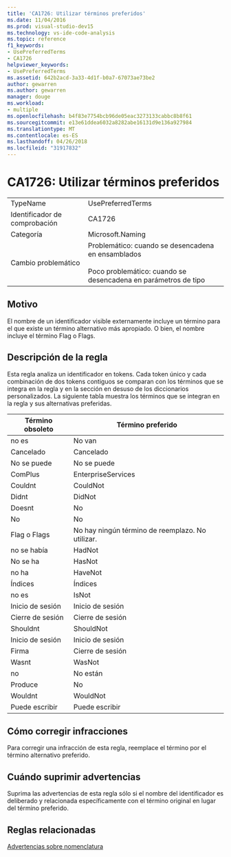```yaml
---
title: 'CA1726: Utilizar términos preferidos'
ms.date: 11/04/2016
ms.prod: visual-studio-dev15
ms.technology: vs-ide-code-analysis
ms.topic: reference
f1_keywords:
- UsePreferredTerms
- CA1726
helpviewer_keywords:
- UsePreferredTerms
ms.assetid: 642b2acd-3a33-4d1f-b0a7-67073ae73be2
author: gewarren
ms.author: gewarren
manager: douge
ms.workload:
- multiple
ms.openlocfilehash: b4f83e7754bcb96de05eac3273133cabbc8b8f61
ms.sourcegitcommit: e13e61ddea6032a8282abe16131d9e136a927984
ms.translationtype: MT
ms.contentlocale: es-ES
ms.lasthandoff: 04/26/2018
ms.locfileid: "31917832"
---
```

# <a name="ca1726-use-preferred-terms"></a>CA1726: Utilizar términos preferidos
|||
|-|-|
|TypeName|UsePreferredTerms|
|Identificador de comprobación|CA1726|
|Categoría|Microsoft.Naming|
|Cambio problemático|Problemático: cuando se desencadena en ensamblados<br /><br /> Poco problemático: cuando se desencadena en parámetros de tipo|

## <a name="cause"></a>Motivo
 El nombre de un identificador visible externamente incluye un término para el que existe un término alternativo más apropiado. O bien, el nombre incluye el término Flag o Flags.

## <a name="rule-description"></a>Descripción de la regla
 Esta regla analiza un identificador en tokens. Cada token único y cada combinación de dos tokens contiguos se comparan con los términos que se integra en la regla y en la sección en desuso de los diccionarios personalizados. La siguiente tabla muestra los términos que se integran en la regla y sus alternativas preferidas.

|Término obsoleto|Término preferido|
|-------------------|--------------------|
|no es|No van|
|Cancelado|Cancelado|
|No se puede|No se puede|
|ComPlus|EnterpriseServices|
|Couldnt|CouldNot|
|Didnt|DidNot|
|Doesnt|No|
|No|No|
|Flag o Flags|No hay ningún término de reemplazo. No utilizar.|
|no se había|HadNot|
|No se ha|HasNot|
|no ha|HaveNot|
|Índices|Índices|
|no es|IsNot|
|Inicio de sesión|Inicio de sesión|
|Cierre de sesión|Cierre de sesión|
|Shouldnt|ShouldNot|
|Inicio de sesión|Inicio de sesión|
|Firma|Cierre de sesión|
|Wasnt|WasNot|
|no|No están|
|Produce|No|
|Wouldnt|WouldNot|
|Puede escribir|Puede escribir|

## <a name="how-to-fix-violations"></a>Cómo corregir infracciones
 Para corregir una infracción de esta regla, reemplace el término por el término alternativo preferido.

## <a name="when-to-suppress-warnings"></a>Cuándo suprimir advertencias
 Suprima las advertencias de esta regla sólo si el nombre del identificador es deliberado y relacionada específicamente con el término original en lugar del término preferido.

## <a name="related-rules"></a>Reglas relacionadas
 [Advertencias sobre nomenclatura](../code-quality/naming-warnings.md)